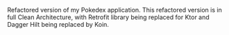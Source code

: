 Refactored version of my Pokedex application. This refactored version is in full Clean Architecture, with Retrofit library being replaced for Ktor and Dagger Hilt being replaced by Koin.
